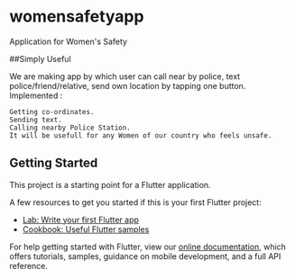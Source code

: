 # womensafetyapp

Application for Women&#x27;s Safety

##Simply Useful

We are making app by which user can call near by police, text police/friend/relative, send own location by tapping one button. 
Implemented :

    Getting co-ordinates.
    Sending text.
    Calling nearby Police Station.
    It will be usefull for any Women of our country who feels unsafe.


## Getting Started

This project is a starting point for a Flutter application.

A few resources to get you started if this is your first Flutter project:

- [Lab: Write your first Flutter app](https://flutter.dev/docs/get-started/codelab)
- [Cookbook: Useful Flutter samples](https://flutter.dev/docs/cookbook)

For help getting started with Flutter, view our
[online documentation](https://flutter.dev/docs), which offers tutorials,
samples, guidance on mobile development, and a full API reference.
